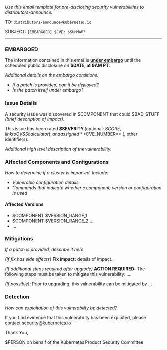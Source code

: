 _Use this email template for pre-disclosing security vulnerabilities to distributors-announce._

TO: `distributors-announce@kubernetes.io`

SUBJECT: `[EMBARGOED] $CVE: $SUMMARY`

---

### EMBARGOED

The information contained in this email is **[under
embargo](https://github.com/kubernetes/security/blob/master/private-distributors-list.md#embargo-policy)**
until the scheduled public disclosure on **$DATE, at 9AM PT**.

_Additional details on the embargo conditions._
- _If a patch is provided, can it be deployed?_
- _Is the patch itself under embargo?_

### Issue Details

A security issue was discovered in $COMPONENT that could $BAD_STUFF _(brief description of impact)_.

This issue has been rated **$SEVERITY** (optional: $SCORE, link to CVSS calculator), and assigned
**$CVE_NUMBER** (, other identifiers).

_Additional high level description of the vulnerability._

### Affected Components and Configurations

_How to determine if a cluster is impacted. Include:_
- _Vulnerable configuration details_
- _Commands that indicate whether a component, version or configuration is used_

#### Affected Versions

- $COMPONENT $VERSION_RANGE_1
- $COMPONENT $VERSION_RANGE_2 ...
- ...

### Mitigations

_If a patch is provided, describe it here._

_(If fix has side effects)_ **Fix impact:** details of impact.

_(If additional steps required after upgrade)_
**ACTION REQUIRED:** The following steps must be taken to mitigate this
vulnerability: ...

_(If possible):_ Prior to upgrading, this vulnerability can be mitigated by ...

### Detection

_How can exploitation of this vulnerability be detected?_

If you find evidence that this vulnerability has been exploited, please contact security@kubernetes.io

Thank You,

$PERSON on behalf of the Kubernetes Product Security Committee

